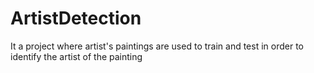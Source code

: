 # ArtistDetection
It a project where artist's paintings are used to train and test in order to identify the artist of the painting

